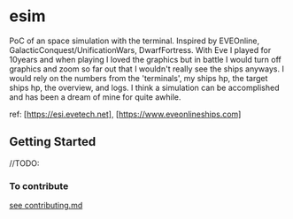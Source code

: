 # esim

PoC of an space simulation with the terminal. Inspired by EVEOnline, GalacticConquest/UnificationWars, DwarfFortress. With Eve I played for 10years and when playing I loved the graphics but in battle I would turn off graphics and zoom so far out that I wouldn't really see the ships anyways. I would rely on the numbers from the 'terminals', my ships hp, the target ships hp, the overview, and logs. I think a simulation can be accomplished and has been a dream of mine for quite awhile.

ref: [https://esi.evetech.net], [https://www.eveonlineships.com]

## Getting Started

//TODO: 

### To contribute
[see contributing.md](./contributing.md)